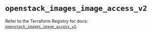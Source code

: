 # `openstack_images_image_access_v2`

Refer to the Terraform Registry for docs: [`openstack_images_image_access_v2`](https://registry.terraform.io/providers/terraform-provider-openstack/openstack/3.0.0/docs/resources/images_image_access_v2).

